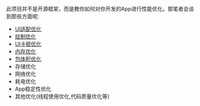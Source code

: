 此项目并不是开源框架，而是教你如何对你开发的App进行性能优化。那笔者会谈到那些方面呢:

- [UI适配优化](https://github.com/Ellen2018/AndroidOp/blob/master/pmsp.md)
- [绘制优化](https://github.com/Ellen2018/AndroidOp/blob/master/hzyh.md)
- [UI卡顿优化](https://github.com/Ellen2018/AndroidOp/blob/master/uikd.md)
- [内存优化](https://github.com/Ellen2018/AndroidOp/blob/master/ncyh.md)
- [包体积优化](https://github.com/Ellen2018/AndroidOp/blob/master/apk_ss.md)
- 存储优化
- 网络优化
- 耗电优化
- App稳定性优化
- 其他优化(线程使用优化,代码质量优化等)
